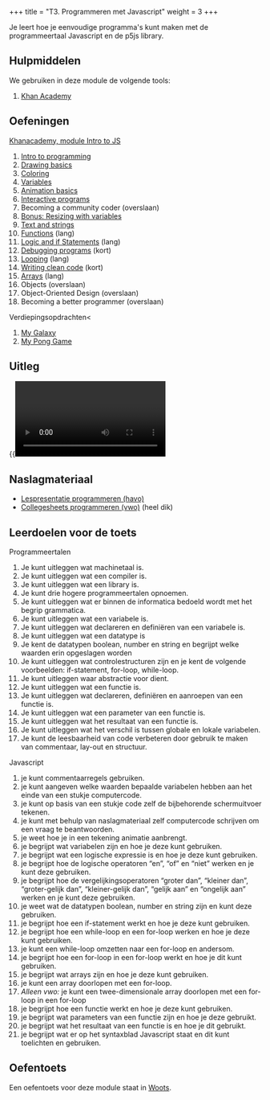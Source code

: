 +++
title = "T3. Programmeren met Javascript"
weight = 3
+++

Je leert hoe je eenvoudige programma's kunt maken met de programmeertaal Javascript en de p5js library.
<!--more-->

## Hulpmiddelen
We gebruiken in deze module de volgende tools:
1. [Khan Academy](/tools/khan/)

## Oefeningen
[Khanacademy, module Intro to JS](https://www.khanacademy.org/computing/computer-programming/programming)
1. [Intro to programming](https://www.khanacademy.org/computing/computer-programming/programming#intro-to-programming)
2. [Drawing basics](https://www.khanacademy.org/computing/computer-programming/programming#drawing-basics)
3. [Coloring](https://www.khanacademy.org/computing/computer-programming/programming#coloring)
4. [Variables](https://www.khanacademy.org/computing/computer-programming/programming#variables) 
5. [Animation basics](https://www.khanacademy.org/computing/computer-programming/programming#animation-basics)
6. [Interactive programs](https://www.khanacademy.org/computing/computer-programming/programming#interactive-programs)
7. Becoming a community coder (overslaan)
8. [Bonus: Resizing with variables](https://www.khanacademy.org/computing/computer-programming/programming#resizing-with-variables)
9. [Text and strings](https://www.khanacademy.org/computing/computer-programming/programming#text-basics)
10. [Functions](https://www.khanacademy.org/computing/computer-programming/programming#functions) (lang)
11. [Logic and if Statements](https://www.khanacademy.org/computing/computer-programming/programming#logic-if-statements) (lang)
12. [Debugging programs](https://www.khanacademy.org/computing/computer-programming/programming#debugging-programs) (kort)
13. [Looping](https://www.khanacademy.org/computing/computer-programming/programming#looping) (lang)
14. [Writing clean code](https://www.khanacademy.org/computing/computer-programming/programming#writing-clean-code) (kort)
15. [Arrays](https://www.khanacademy.org/computing/computer-programming/programming#arrays) (lang)
16. Objects (overslaan)
17. Object-Oriented Design (overslaan)
18. Becoming a better programmer (overslaan)

Verdiepingsopdrachten<
1. [My Galaxy](https://www.khanacademy.org/computer-programming/my-galaxy/6610681495601152)
2. [My Pong Game](https://www.khanacademy.org/computer-programming/my-pong-from-challenge-bouncy-ball/6690498551267328)

## Uitleg

{{<video id="PLpTljPS--R5DwKVFeOrwrveKeTsR3StJr">}}

## Naslagmateriaal

- [Lespresentatie programmeren (havo)](../T3_Lespresentatie_programmeren_havo_v20230101.pptx)
- [Collegesheets programmeren (vwo)](../T3_Collegesheets_programmeren_vwo_1-6_v20230224.pptx) (heel dik)

## Leerdoelen voor de toets
Programmeertalen
1. Je kunt uitleggen wat machinetaal is.
1. Je kunt uitleggen wat een compiler is.
1. Je kunt uitleggen wat een library is.
1. Je kunt drie hogere programmeertalen opnoemen.
1. Je kunt uitleggen wat er binnen de informatica bedoeld wordt met het begrip grammatica.
1. Je kunt uitleggen wat een variabele is.
1. Je kunt uitleggen wat declareren en definiëren van een variabele is.
1. Je kunt uitleggen wat een datatype is
1. Je kent de datatypen boolean, number en string en begrijpt welke waarden erin opgeslagen worden
1. Je kunt uitleggen wat controlestructuren zijn en je kent de volgende voorbeelden: if-statement, for-loop, while-loop.
1. Je kunt uitleggen waar abstractie voor dient.
1. Je kunt uitleggen wat een functie is.
1. Je kunt uitleggen wat declareren, definiëren en aanroepen van een functie is.
1. Je kunt uitleggen wat een parameter van een functie is.
1. Je kunt uitleggen wat het resultaat van een functie is.
1. Je kunt uitleggen wat het verschil is tussen globale en lokale variabelen.
1. Je kunt de leesbaarheid van code verbeteren door gebruik te maken van commentaar, lay-out en structuur.

Javascript
1. je kunt commentaarregels gebruiken.
1. je kunt aangeven welke waarden bepaalde variabelen hebben aan het einde van een stukje computercode.
1. je kunt op basis van een stukje code zelf de bijbehorende schermuitvoer tekenen.
1. je kunt met behulp van naslagmateriaal zelf computercode schrijven om een vraag te beantwoorden.
1. je weet hoe je in een tekening animatie aanbrengt.
1. je begrijpt wat variabelen zijn en hoe je deze kunt gebruiken.
1. je begrijpt wat een logische expressie is en hoe je deze kunt gebruiken.
1. je begrijpt hoe de logische operatoren “en”, “of” en “niet” werken en je kunt deze gebruiken.
1. je begrijpt hoe de vergelijkingsoperatoren “groter dan”, “kleiner dan”, “groter-gelijk dan”, “kleiner-gelijk dan”, “gelijk aan” en “ongelijk aan” werken en je kunt deze gebruiken.
1. je weet wat de datatypen boolean, number en string zijn en kunt deze gebruiken.
1. je begrijpt hoe een if-statement werkt en hoe je deze kunt gebruiken.
1. je begrijpt hoe een while-loop en een for-loop werken en hoe je deze kunt gebruiken.
1. je kunt een while-loop omzetten naar een for-loop en andersom.
1. je begrijpt hoe een for-loop in een for-loop werkt en hoe je dit kunt gebruiken.
1. je begrijpt wat arrays zijn en hoe je deze kunt gebruiken.
1. je kunt een array doorlopen met een for-loop.
1. <em>Alleen vwo:</em> je kunt een twee-dimensionale array doorlopen met een for-loop in een for-loop
1. je begrijpt hoe een functie werkt en hoe je deze kunt gebruiken.
1. je begrijpt wat parameters van een functie zijn en hoe je deze gebruikt.
1. je begrijpt wat het resultaat van een functie is en hoe je dit gebruikt.
1. je begrijpt wat er op het syntaxblad Javascript staat en dit kunt toelichten en gebruiken.

## Oefentoets
Een oefentoets voor deze module staat in [Woots](https://app.woots.nl).


